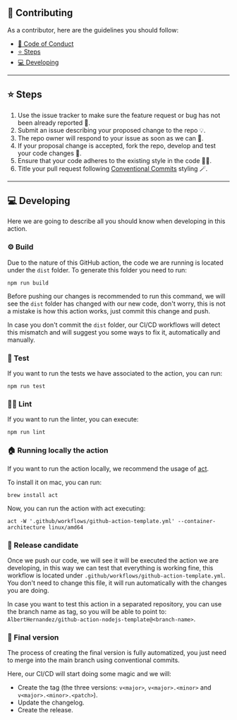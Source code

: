 ## 👏 Contributing

As a contributor, here are the guidelines you should follow:

- [👔 Code of Conduct](CODE_OF_CONDUCT.md)
- [⭐️ Steps](#-steps)
- [💻️ Developing](#-developing)

---

## ⭐️ Steps

1. Use the issue tracker to make sure the feature request or bug has not been already reported 🔎.
2. Submit an issue describing your proposed change to the repo 💡.
3. The repo owner will respond to your issue as soon as we can 💪.
4. If your proposal change is accepted, fork the repo, develop and test your code changes 🤝.
5. Ensure that your code adheres to the existing style in the code 💅🏻.
6. Title your pull request following [Conventional Commits](https://www.conventionalcommits.org/en/v1.0.0/) styling 🪄.

---

## 💻️ Developing

Here we are going to describe all you should know when developing in this action.

### ⚙️ Build

Due to the nature of this GitHub action, the code we are running is located under the `dist` folder. To generate this folder you need to run:

```shell
npm run build
```

Before pushing our changes is recommended to run this command, we will see the `dist` folder has changed with our new code, don't worry, this is not a mistake is how this action works, just commit this change and push.

In case you don't commit the `dist` folder, our CI/CD workflows will detect this mismatch and will suggest you some ways to fix it, automatically and manually.

### 🧪 Test

If you want to run the tests we have associated to the action, you can run:

```shell
npm run test
```

### 💅🏻 Lint

If you want to run the linter, you can execute:

```shell
npm run lint
```

### 🏠 Running locally the action

If you want to run the action locally, we recommend the usage of [act](https://github.com/nektos/act).

To install it on mac, you can run:

```shell
brew install act
```

Now, you can run the action with act executing:

```shell
act -W '.github/workflows/github-action-template.yml' --container-architecture linux/amd64
```

### 🐣 Release candidate

Once we push our code, we will see it will be executed the action we are developing, in this way we can test that everything is working fine, this workflow is located under `.github/workflows/github-action-template.yml`. You don't need to change this file, it will run automatically with the changes you are doing.

In case you want to test this action in a separated repository, you can use the branch name as tag, so you will be able to point to: `AlbertHernandez/github-action-nodejs-template@<branch-name>`.

### 🚀 Final version

The process of creating the final version is fully automatized, you just need to merge into the main branch using conventional commits.

Here, our CI/CD will start doing some magic and we will:

- Create the tag (the three versions: `v<major>`, `v<major>.<minor>` and `v<major>.<minor>.<patch>`).
- Update the changelog.
- Create the release.
